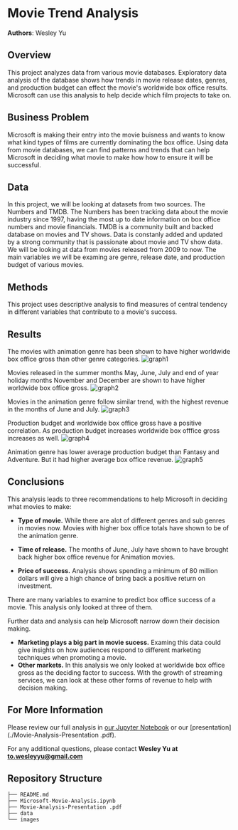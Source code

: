 # Movie Trend Analysis

**Authors**: Wesley Yu

## Overview

This project analyzes data from various movie databases. Exploratory data analysis of the database shows how trends in movie release dates, genres, and production budget can effect the movie's worldwide box office results. Microsoft can use this analysis to help decide which film projects to take on.

## Business Problem

Microsoft is making their entry into the movie buisness and wants to know what kind types of films are currently dominating the box office. Using data from movie databases, we can find patterns and trends that can help Microsoft in deciding what movie to make how how to ensure it will be successful.

## Data

In this project, we will be looking at datasets from two sources. The Numbers and TMDB.
The Numbers has been tracking data about the movie industry since 1997, having the most up to date information on box office numbers and movie financials.
TMDB is a community built and backed database on movies and TV shows. Data is constanly added and updated by a strong community that is passionate about movie and TV show data.
We will be looking at data from movies released from 2009 to now. The main variables we will be examing are genre, release date, and production budget of various movies.

## Methods

This project uses descriptive analysis to find measures of central tendency in different variables that contribute to a movie's success. 

## Results

The movies with animation genre has been shown to have higher worldwide box office gross than other genre categories.
![graph1](./images/genre_gross.png)

Movies released in the summer months May, June, July and end of year holiday months November and December are shown to have higher worldwide box office gross.
![graph2](./images/movie_month_gross.png)

Movies in the animation genre follow similar trend, with the highest revenue in the months of June and July.
![graph3](./images/genre_month_gross.png)

Production budget and worldwide box office gross have a positive correlation. As production budget increases worldwide box offfice gross increases as well.
![graph4](./images/budget_vs_gross.png)

Animation genre has lower average production budget than Fantasy and Adventure. But it had higher average box office revenue.
![graph5](./images/top_budget.png)

## Conclusions

This analysis leads to three recommendations to help Microsoft in deciding what movies to make:

- __Type of movie.__ While there are alot of different genres and sub genres in movies now. Movies with higher box office totals have shown to be of the animation genre.

- __Time of release.__ The months of June, July have shown to have brought back higher box office revenue for Animation movies.

- __Price of success.__ Analysis shows spending a minimum of 80 million dollars will give a high chance of bring back a positive return on investment.

There are many variables to examine to predict box office success of a movie. This analysis only looked at three of them.

Further data and analysis can help Microsoft narrow down their decision making.

- __Marketing plays a big part in movie sucess.__  Examing this data could give insights on how audiences respond to different marketing techniques when promoting a movie.
- __Other markets.__ In this analysis we only looked at worldwide box office gross as the deciding factor to success. With the growth of streaming services, we can look at these other forms of revenue to help with decision making.

## For More Information

Please review our full analysis in [our Jupyter Notebook](./Microsoft-Movie-Analysis.ipynb) or our [presentation](./Movie-Analysis-Presentation .pdf).

For any additional questions, please contact **Wesley Yu at to.wesleyyu@gmail.com**

## Repository Structure

```
├── README.md                           
├── Microsoft-Movie-Analysis.ipynb
├── Movie-Analysis-Presentation .pdf        
├── data                                
└── images                              
```

